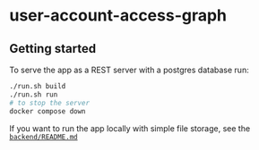 # user-account-access-graph

## Getting started
To serve the app as a REST server with a postgres database run:
```sh
./run.sh build
./run.sh run
# to stop the server
docker compose down
```
If you want to run the app locally with simple file storage, see the [`backend/README.md`](./backend/README.md)